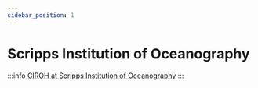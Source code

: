```yaml
---
sidebar_position: 1
---
```


# Scripps Institution of Oceanography

:::info
<a href="https://scripps.ucsd.edu/">CIROH at Scripps Institution of Oceanography</a>
:::

